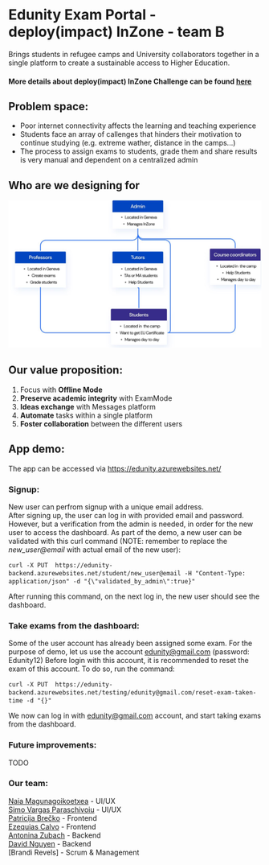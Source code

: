 # Edunity Exam Portal - deploy(impact) InZone - team B
Brings students in refugee camps and University collaborators together in a single platform to create a sustainable access to Higher Education.

#### More details about deploy(impact) InZone Challenge can be found [here](https://microsoft-we-innovate.agorize.com/en/challenges/womenplusplus-deploy-impact/pages/kona-connect?lang=en)

## Problem space:
- Poor internet connectivity affects the learning and teaching experience
- Students face an array of callenges that hinders their motivation to continue studying (e.g. extreme wather, distance in the camps...)
- The process to assign exams to students, grade them and share results is very manual and dependent on a centralized admin

## Who are we designing for
![hi](docs/Who_are_we_designing_for.JPG)

## Our value proposition:
1. Focus with **Offline Mode**
2. **Preserve academic integrity** with ExamMode
3. **Ideas exchange** with Messages platform
4. **Automate** tasks within a single platform
5. **Foster collaboration** between the different users

## App demo:
The app can be accessed via https://edunity.azurewebsites.net/
### Signup:
New user can perfrom signup with a unique email address.  
After signing up, the user can log in with provided email and password. However, but a verification from the admin is needed, in order for the new user to access the dashboard.
As part of the demo, a new user can be validated with this curl command (NOTE: remember to replace the *new_user@email* with actual email of the new user):  
```
curl -X PUT  https://edunity-backend.azurewebsites.net/student/new_user@email -H "Content-Type: application/json" -d "{\"validated_by_admin\":true}"
```  
After running this command, on the next log in, the new user should see the dashboard.

### Take exams from the dashboard:
Some of the user account has already been assigned some exam. For the purpose of demo, let us use the account edunity@gmail.com (password: Edunity12)
Before login with this account, it is recommended to reset the exam of this account. To do so, run the command:
```
curl -X PUT  https://edunity-backend.azurewebsites.net/testing/edunity@gmail.com/reset-exam-taken-time -d "{}"
```
We now can log in with edunity@gmail.com account, and start taking exams from the dashboard.

### Future improvements:
TODO

### Our team:
[Naia Magunagoikoetxea](http://naia.magunagoikoetxea.com) - UI/UX  
[Simo Vargas Paraschivoiu](http://simoparaschi.io) - UI/UX  
[Patricija Brečko](https://github.com/patricijab) - Frontend  
[Ezequias Calvo](https://github.com/EzequiasCalvo) - Frontend  
[Antonina Zubach](https://github.com/AntoninaZubach) - Backend  
[David Nguyen](https://github.com/davidnhtd) - Backend  
[Brandi Revels] - Scrum & Management
